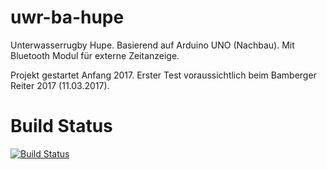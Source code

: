 # uwr-ba-hupe
Unterwasserrugby Hupe. Basierend auf Arduino UNO (Nachbau). Mit Bluetooth Modul für externe Zeitanzeige.

Projekt gestartet Anfang 2017. Erster Test voraussichtlich beim Bamberger Reiter 2017 (11.03.2017).

# Build Status
[![Build Status](https://travis-ci.org/f00f/uwr-ba-hupe.svg?branch=master)](https://travis-ci.org/f00f/uwr-ba-hupe)
